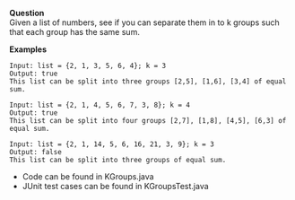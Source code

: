 **Question**  
Given a list of numbers, see if you can separate them in to k groups such that each group has the same sum.  

**Examples**
```
Input: list = {2, 1, 3, 5, 6, 4}; k = 3
Output: true
This list can be split into three groups [2,5], [1,6], [3,4] of equal sum.

Input: list = {2, 1, 4, 5, 6, 7, 3, 8}; k = 4
Output: true
This list can be split into four groups [2,7], [1,8], [4,5], [6,3] of equal sum.

Input: list = {2, 1, 14, 5, 6, 16, 21, 3, 9}; k = 3
Output: false
This list can be split into three groups of equal sum.
```

* Code can be found in KGroups.java  
* JUnit test cases can be found in KGroupsTest.java
